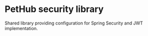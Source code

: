 # PetHub security library

Shared library providing configuration for Spring Security and JWT implementation.
